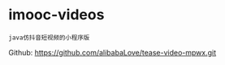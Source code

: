 # imooc-videos
    java仿抖音短视频的小程序版
   
   Github: 
   https://github.com/alibabaLove/tease-video-mpwx.git

  